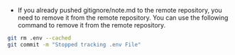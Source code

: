 - If you already pushed gitignore/note.md to the remote repository, you need to remove it from the remote repository. You can use the following command to remove it from the remote repository.

```bash
git rm .env --cached
git commit -m "Stopped tracking .env File"
```
